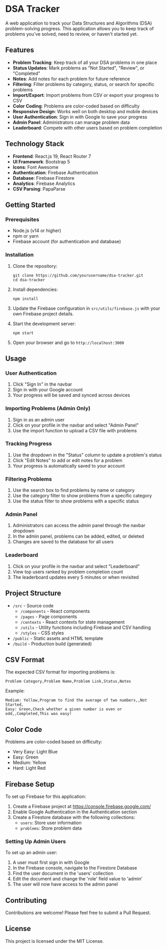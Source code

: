 # DSA Tracker

A web application to track your Data Structures and Algorithms (DSA) problem-solving progress. This application allows you to keep track of problems you've solved, need to review, or haven't started yet.

## Features

- **Problem Tracking**: Keep track of all your DSA problems in one place
- **Status Updates**: Mark problems as "Not Started", "Review", or "Completed"
- **Notes**: Add notes for each problem for future reference
- **Filtering**: Filter problems by category, status, or search for specific problems
- **Import/Export**: Import problems from CSV or export your progress to CSV
- **Color Coding**: Problems are color-coded based on difficulty
- **Responsive Design**: Works well on both desktop and mobile devices
- **User Authentication**: Sign in with Google to save your progress
- **Admin Panel**: Administrators can manage problem data
- **Leaderboard**: Compete with other users based on problem completion

## Technology Stack

- **Frontend**: React.js 19, React Router 7
- **UI Framework**: Bootstrap 5
- **Icons**: Font Awesome
- **Authentication**: Firebase Authentication
- **Database**: Firebase Firestore
- **Analytics**: Firebase Analytics
- **CSV Parsing**: PapaParse

## Getting Started

### Prerequisites

- Node.js (v14 or higher)
- npm or yarn
- Firebase account (for authentication and database)

### Installation

1. Clone the repository:
   ```
   git clone https://github.com/yourusername/dsa-tracker.git
   cd dsa-tracker
   ```

2. Install dependencies:
   ```
   npm install
   ```

3. Update the Firebase configuration in `src/utils/firebase.js` with your own Firebase project details.

4. Start the development server:
   ```
   npm start
   ```

5. Open your browser and go to `http://localhost:3000`

## Usage

### User Authentication

1. Click "Sign In" in the navbar
2. Sign in with your Google account
3. Your progress will be saved and synced across devices

### Importing Problems (Admin Only)

1. Sign in as an admin user
2. Click on your profile in the navbar and select "Admin Panel"
3. Use the import function to upload a CSV file with problems

### Tracking Progress

1. Use the dropdown in the "Status" column to update a problem's status
2. Click "Edit Notes" to add or edit notes for a problem
3. Your progress is automatically saved to your account

### Filtering Problems

1. Use the search box to find problems by name or category
2. Use the category filter to show problems from a specific category
3. Use the status filter to show problems with a specific status

### Admin Panel

1. Administrators can access the admin panel through the navbar dropdown
2. In the admin panel, problems can be added, edited, or deleted
3. Changes are saved to the database for all users

### Leaderboard

1. Click on your profile in the navbar and select "Leaderboard"
2. View top users ranked by problem completion count
3. The leaderboard updates every 5 minutes or when revisited

## Project Structure

- `/src` - Source code
  - `/components` - React components
  - `/pages` - Page components
  - `/contexts` - React contexts for state management
  - `/utils` - Utility functions including Firebase and CSV handling
  - `/styles` - CSS styles
- `/public` - Static assets and HTML template
- `/build` - Production build (generated)

## CSV Format

The expected CSV format for importing problems is:

```
Problem Category,Problem Name,Problem Link,Status,Notes
```

Example:
```
Medium: Yellow,Program to find the average of two numbers,,Not Started,
Easy: Green,Check whether a given number is even or odd,,Completed,This was easy!
```

## Color Code

Problems are color-coded based on difficulty:
- Very Easy: Light Blue
- Easy: Green
- Medium: Yellow
- Hard: Light Red

## Firebase Setup

To set up Firebase for this application:

1. Create a Firebase project at https://console.firebase.google.com/
2. Enable Google Authentication in the Authentication section
3. Create a Firestore database with the following collections:
   - `users`: Store user information
   - `problems`: Store problem data

### Setting Up Admin Users

To set up an admin user:

1. A user must first sign in with Google
2. In the Firebase console, navigate to the Firestore Database
3. Find the user document in the 'users' collection
4. Edit the document and change the 'role' field value to 'admin'
5. The user will now have access to the admin panel

## Contributing

Contributions are welcome! Please feel free to submit a Pull Request.

## License

This project is licensed under the MIT License. 